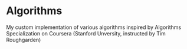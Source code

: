 # Algorithms
My custom implementation of various algorithms inspired by Algorithms Specialization on Coursera (Stanford Unversity, instructed by Tim Roughgarden)
